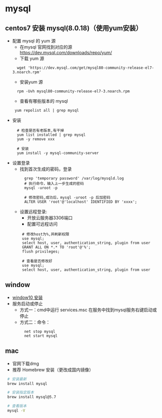 # mysql
## centos7 安装 mysql(8.0.18)（使用yum安装）
* 配置 mysql 的 yum 源
  - 在mysql 官网找到对应的源 https://dev.mysql.com/downloads/repo/yum/
  - 下载 yum 源
   ```
     wget 'https://dev.mysql.com/get/mysql80-community-release-el7-3.noarch.rpm' 
   ```
  - 安装yum 源 
   ```
     rpm -Uvh mysql80-community-release-el7-3.noarch.rpm
   ```
  - 查看有哪些版本的 mysql
  ```
   yum repolist all | grep mysql
  ```
* 安装
  ```
    # 检查是否有老版本,有干掉
    yum list installed | grep mysql
    yum -y remove xxx

    # 安装
    yum install -y mysql-community-server

  ```
* 设置登录
  - 找到首次生成的密码，登录
    ```
      grep 'temporary password' /var/log/mysqld.log
      # 执行命令，输入上一步生成的密码
      mysql -uroot -p

      # 修改密码,成功后，mysql -uroot -p 后加密码 
      ALTER USER 'root'@'localhost' IDENTIFIED BY 'xxxx';
    ```
  + 设置远程登录:
    - 开放云服务器3306端口
    - 配置可远程访问
    ```
     # 修改host为%,并刷新权限
     use mysql;
     select host, user, authentication_string, plugin from user
     GRANT ALL ON *.* TO 'root'@'%';
     flush privileges;
  
     # 查看是否修改好
     use mysql;
     select host, user, authentication_string, plugin from user
    ```
## window
* [window10 安装](https://zhuanlan.zhihu.com/p/164991093)
* 服务启动或停止
  - 方式一：cmd中运行 services.msc 在服务中找到mysql服务右键启动或停止
  - 方式二：命令：
    ```
      net stop mysql
      net start mysql
    ``` 
## mac
* 官网下载dmg
* 推荐 Homebrew 安装（更改成国内镜像）
 ```bash
  # 安装最新
  brew install mysql 

  # 安装指定版本
  brew install mysql@5.7

  # 查看版本
  mysql -V
  ```